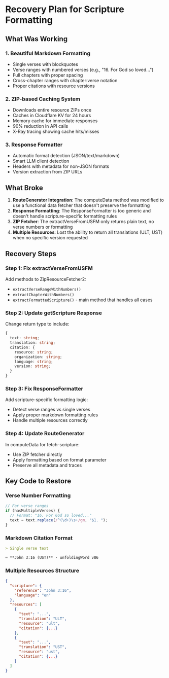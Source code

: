 # Recovery Plan for Scripture Formatting

## What Was Working

### 1. Beautiful Markdown Formatting

- Single verses with blockquotes
- Verse ranges with numbered verses (e.g., "16. For God so loved...")
- Full chapters with proper spacing
- Cross-chapter ranges with chapter:verse notation
- Proper citations with resource versions

### 2. ZIP-based Caching System

- Downloads entire resource ZIPs once
- Caches in Cloudflare KV for 24 hours
- Memory cache for immediate responses
- 90% reduction in API calls
- X-Ray tracing showing cache hits/misses

### 3. Response Formatter

- Automatic format detection (JSON/text/markdown)
- Smart LLM client detection
- Headers with metadata for non-JSON formats
- Version extraction from ZIP URLs

## What Broke

1. **RouteGenerator Integration**: The computeData method was modified to use a functional data fetcher that doesn't preserve the formatting
2. **Response Formatting**: The ResponseFormatter is too generic and doesn't handle scripture-specific formatting rules
3. **ZIP Fetcher**: The extractVerseFromUSFM only returns plain text, no verse numbers or formatting
4. **Multiple Resources**: Lost the ability to return all translations (ULT, UST) when no specific version requested

## Recovery Steps

### Step 1: Fix extractVerseFromUSFM

Add methods to ZipResourceFetcher2:

- `extractVerseRangeWithNumbers()`
- `extractChapterWithNumbers()`
- `extractFormattedScripture()` - main method that handles all cases

### Step 2: Update getScripture Response

Change return type to include:

```typescript
{
  text: string;
  translation: string;
  citation: {
    resource: string;
    organization: string;
    language: string;
    version: string;
  }
}
```

### Step 3: Fix ResponseFormatter

Add scripture-specific formatting logic:

- Detect verse ranges vs single verses
- Apply proper markdown formatting rules
- Handle multiple resources correctly

### Step 4: Update RouteGenerator

In computeData for fetch-scripture:

- Use ZIP fetcher directly
- Apply formatting based on format parameter
- Preserve all metadata and traces

## Key Code to Restore

### Verse Number Formatting

```typescript
// For verse ranges
if (hasMultipleVerses) {
  // Format: "16. For God so loved..."
  text = text.replace(/^(\d+)\s+/gm, "$1. ");
}
```

### Markdown Citation Format

```markdown
> Single verse text

— **John 3:16 (UST)** · unfoldingWord v86
```

### Multiple Resources Structure

```json
{
  "scripture": {
    "reference": "John 3:16",
    "language": "en"
  },
  "resources": [
    {
      "text": "...",
      "translation": "ULT",
      "resource": "ult",
      "citation": {...}
    },
    {
      "text": "...",
      "translation": "UST",
      "resource": "ust",
      "citation": {...}
    }
  ]
}
```
